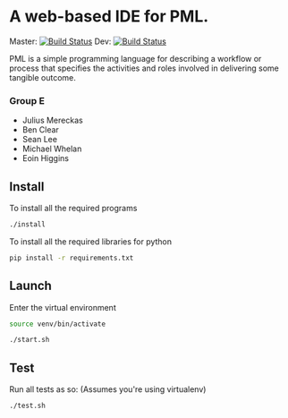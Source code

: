 # A web-based IDE for PML.

Master: [![Build Status](https://travis-ci.org/mereckaj/CS4098-Group-E.svg?branch=master)](https://travis-ci.org/mereckaj/CS4098-Group-E)
Dev:	[![Build Status](https://travis-ci.org/mereckaj/CS4098-Group-E.svg?branch=zero-velocity)](https://travis-ci.org/mereckaj/CS4098-Group-E)

PML is a simple programming language for describing a workflow or process that specifies the activities and roles involved in delivering some tangible outcome.

### Group E
 * Julius Mereckas
 * Ben Clear
 * Sean Lee
 * Michael Whelan
 * Eoin Higgins


Install
-------

To install all the required programs
```bash
./install
```

To install all the required libraries for python
```bash
pip install -r requirements.txt
```


Launch
------

Enter the virtual environment
```bash
source venv/bin/activate
```
```bash
./start.sh
```

Test
----

Run all tests as so: (Assumes you're using virtualenv)
```bash
./test.sh
```
